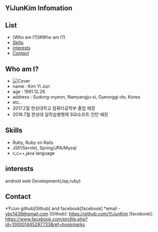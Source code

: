 ## YiJunKim Infomation

## List 

* [Who am I?](#Who am I?)
* [Skills](#major)
* [interests](#interest)
* [Contact](#Contact)

## <a name="Who am I?"></a>Who am I?
* ![Cover](http://i.imgur.com/O7FA0du.jpg?2)
* name : Kim Yi Jun
* age : 1991.12.26
* address : Sudong-myeon, Namyangju-si, Gyeonggi-do, Korea
* etc..
* 2017.2월 한성대학교 컴퓨터공학부 졸업 예정
* 2016.7월 한성대 일학습병행제 SQI소프트 인턴 예정

## <a name="major"></a>Skills

* Ruby, Ruby on Rails
* JSP/Servlet, Spring/JPA/Mysql
* c,c++,java language

## <a name="interest"></a>interests
android 
web Development(Jsp,ruby)



## <a name="Contact"></a>Contact
*YiJun github[Github] and facebook[facebook]
*email - ybc1439@gmail.com
[Github]: https://github.com/YiJunKim
[facebook]: https://www.facebook.com/profile.php?id=100001445297733&ref=bookmarks
